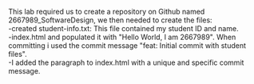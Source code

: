 This lab required us to create a repository on Github named 2667989_SoftwareDesign, we then needed to create the files:
<br>-created student-info.txt: This file contained my student ID and name.
<br>-index.html and populated it with "Hello World, I am 2667989".
 When committing i used the commit message  "feat: Initial commit with student files".
<br>-I added the paragraph to index.html with a unique and specific commit message.

